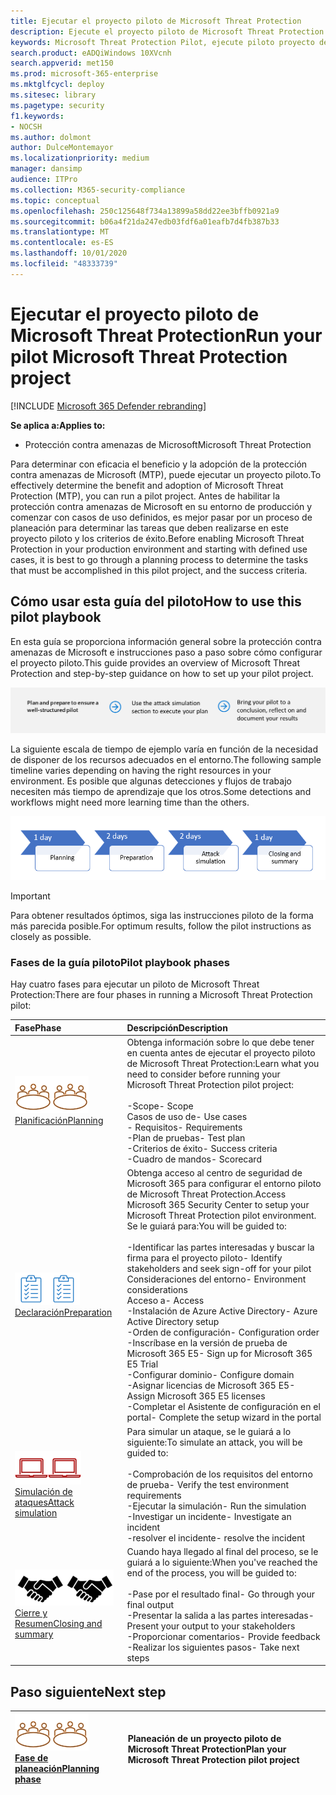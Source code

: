 ```yaml
---
title: Ejecutar el proyecto piloto de Microsoft Threat Protection
description: Ejecute el proyecto piloto de Microsoft Threat Protection en producción para determinar de forma eficaz las ventajas y la adopción de la protección contra amenazas de Microsoft (MTP).
keywords: Microsoft Threat Protection Pilot, ejecute piloto proyecto de Microsoft Threat Protection, evaluación de la protección contra amenazas de Microsoft en producción, Microsoft Threat Protection Pilot Project, Cyber Security, prevención persistente avanzada, seguridad empresarial, dispositivos, dispositivo, identidad, usuarios, datos, aplicaciones, incidentes, investigación automatizada y corrección, búsqueda avanzada
search.product: eADQiWindows 10XVcnh
search.appverid: met150
ms.prod: microsoft-365-enterprise
ms.mktglfcycl: deploy
ms.sitesec: library
ms.pagetype: security
f1.keywords:
- NOCSH
ms.author: dolmont
author: DulceMontemayor
ms.localizationpriority: medium
manager: dansimp
audience: ITPro
ms.collection: M365-security-compliance
ms.topic: conceptual
ms.openlocfilehash: 250c125648f734a13899a58dd22ee3bffb0921a9
ms.sourcegitcommit: b06a4f21da247edb03fdf6a01eafb7d4fb387b33
ms.translationtype: MT
ms.contentlocale: es-ES
ms.lasthandoff: 10/01/2020
ms.locfileid: "48333739"
---
```

# <a name="run-your-pilot-microsoft-threat-protection-project"></a><span data-ttu-id="d9f5b-104">Ejecutar el proyecto piloto de Microsoft Threat Protection</span><span class="sxs-lookup"><span data-stu-id="d9f5b-104">Run your pilot Microsoft Threat Protection project</span></span> 

[!INCLUDE [Microsoft 365 Defender rebranding](../includes/microsoft-defender.md)]


<span data-ttu-id="d9f5b-105">**Se aplica a:**</span><span class="sxs-lookup"><span data-stu-id="d9f5b-105">**Applies to:**</span></span>
- <span data-ttu-id="d9f5b-106">Protección contra amenazas de Microsoft</span><span class="sxs-lookup"><span data-stu-id="d9f5b-106">Microsoft Threat Protection</span></span>

<span data-ttu-id="d9f5b-107">Para determinar con eficacia el beneficio y la adopción de la protección contra amenazas de Microsoft (MTP), puede ejecutar un proyecto piloto.</span><span class="sxs-lookup"><span data-stu-id="d9f5b-107">To effectively determine the benefit and adoption of Microsoft Threat Protection (MTP), you can run a pilot project.</span></span> <span data-ttu-id="d9f5b-108">Antes de habilitar la protección contra amenazas de Microsoft en su entorno de producción y comenzar con casos de uso definidos, es mejor pasar por un proceso de planeación para determinar las tareas que deben realizarse en este proyecto piloto y los criterios de éxito.</span><span class="sxs-lookup"><span data-stu-id="d9f5b-108">Before enabling Microsoft Threat Protection in your production environment and starting with defined use cases, it is best to go through a planning process to determine the tasks that must be accomplished in this pilot project, and the success criteria.</span></span> 


## <a name="how-to-use-this-pilot-playbook"></a><span data-ttu-id="d9f5b-109">Cómo usar esta guía del piloto</span><span class="sxs-lookup"><span data-stu-id="d9f5b-109">How to use this pilot playbook</span></span>

<span data-ttu-id="d9f5b-110">En esta guía se proporciona información general sobre la protección contra amenazas de Microsoft e instrucciones paso a paso sobre cómo configurar el proyecto piloto.</span><span class="sxs-lookup"><span data-stu-id="d9f5b-110">This guide provides an overview of Microsoft Threat Protection and step-by-step guidance on how to set up your pilot project.</span></span> 

![Fases de la ejecución de un programa piloto de Microsoft Threat Protection](../../media/pilotphases.png)

<span data-ttu-id="d9f5b-112">La siguiente escala de tiempo de ejemplo varía en función de la necesidad de disponer de los recursos adecuados en el entorno.</span><span class="sxs-lookup"><span data-stu-id="d9f5b-112">The following sample timeline varies depending on having the right resources in your environment.</span></span> <span data-ttu-id="d9f5b-113">Es posible que algunas detecciones y flujos de trabajo necesiten más tiempo de aprendizaje que los otros.</span><span class="sxs-lookup"><span data-stu-id="d9f5b-113">Some detections and workflows might need more learning time than the others.</span></span>

![Línea de tiempo de ejemplo para ejecutar una prueba piloto de Microsoft Threat Protection](../../media/pilotimeline.png)

>[!IMPORTANT]
><span data-ttu-id="d9f5b-115">Para obtener resultados óptimos, siga las instrucciones piloto de la forma más parecida posible.</span><span class="sxs-lookup"><span data-stu-id="d9f5b-115">For optimum results, follow the pilot instructions as closely as possible.</span></span>


### <a name="pilot-playbook-phases"></a><span data-ttu-id="d9f5b-116">Fases de la guía piloto</span><span class="sxs-lookup"><span data-stu-id="d9f5b-116">Pilot playbook phases</span></span> 

<span data-ttu-id="d9f5b-117">Hay cuatro fases para ejecutar un piloto de Microsoft Threat Protection:</span><span class="sxs-lookup"><span data-stu-id="d9f5b-117">There are four phases in running a Microsoft Threat Protection pilot:</span></span>

|<span data-ttu-id="d9f5b-118">Fase</span><span class="sxs-lookup"><span data-stu-id="d9f5b-118">Phase</span></span> | <span data-ttu-id="d9f5b-119">Descripción</span><span class="sxs-lookup"><span data-stu-id="d9f5b-119">Description</span></span> | 
|:-------|:-----|
| <span data-ttu-id="d9f5b-120">![Planificación](../../media/mtp/plan.png)</span><span class="sxs-lookup"><span data-stu-id="d9f5b-120">![Planning](../../media/mtp/plan.png)</span></span><br>[<span data-ttu-id="d9f5b-121">Planificación</span><span class="sxs-lookup"><span data-stu-id="d9f5b-121">Planning</span></span>](mtp-pilot-plan.md)| <span data-ttu-id="d9f5b-122">Obtenga información sobre lo que debe tener en cuenta antes de ejecutar el proyecto piloto de Microsoft Threat Protection:</span><span class="sxs-lookup"><span data-stu-id="d9f5b-122">Learn what you need to consider before running your Microsoft Threat Protection pilot project:</span></span> <br><br><span data-ttu-id="d9f5b-123">-Scope</span><span class="sxs-lookup"><span data-stu-id="d9f5b-123">- Scope</span></span> <br> <span data-ttu-id="d9f5b-124">Casos de uso de</span><span class="sxs-lookup"><span data-stu-id="d9f5b-124">- Use cases</span></span> <br><span data-ttu-id="d9f5b-125">- Requisitos</span><span class="sxs-lookup"><span data-stu-id="d9f5b-125">- Requirements</span></span> <br><span data-ttu-id="d9f5b-126">-Plan de pruebas</span><span class="sxs-lookup"><span data-stu-id="d9f5b-126">- Test plan</span></span> <br> <span data-ttu-id="d9f5b-127">-Criterios de éxito</span><span class="sxs-lookup"><span data-stu-id="d9f5b-127">- Success criteria</span></span> <br> <span data-ttu-id="d9f5b-128">-Cuadro de mandos</span><span class="sxs-lookup"><span data-stu-id="d9f5b-128">- Scorecard</span></span> 
| <span data-ttu-id="d9f5b-129">![Declaración](../../media/mtp/prep.png)</span><span class="sxs-lookup"><span data-stu-id="d9f5b-129">![Preparation](../../media/mtp/prep.png)</span></span> <br>[<span data-ttu-id="d9f5b-130">Declaración</span><span class="sxs-lookup"><span data-stu-id="d9f5b-130">Preparation</span></span>](mtp-evaluation.md)|  <span data-ttu-id="d9f5b-131">Obtenga acceso al centro de seguridad de Microsoft 365 para configurar el entorno piloto de Microsoft Threat Protection.</span><span class="sxs-lookup"><span data-stu-id="d9f5b-131">Access Microsoft 365 Security Center to setup your Microsoft Threat Protection pilot  environment.</span></span> <span data-ttu-id="d9f5b-132">Se le guiará para:</span><span class="sxs-lookup"><span data-stu-id="d9f5b-132">You will be guided to:</span></span><br><br><span data-ttu-id="d9f5b-133">-Identificar las partes interesadas y buscar la firma para el proyecto piloto</span><span class="sxs-lookup"><span data-stu-id="d9f5b-133">- Identify stakeholders and seek sign-off for your pilot</span></span> <br> <span data-ttu-id="d9f5b-134">Consideraciones del entorno</span><span class="sxs-lookup"><span data-stu-id="d9f5b-134">- Environment considerations</span></span> <br><span data-ttu-id="d9f5b-135">Acceso a</span><span class="sxs-lookup"><span data-stu-id="d9f5b-135">- Access</span></span> <br><span data-ttu-id="d9f5b-136">-Instalación de Azure Active Directory</span><span class="sxs-lookup"><span data-stu-id="d9f5b-136">- Azure Active Directory setup</span></span> <br> <span data-ttu-id="d9f5b-137">-Orden de configuración</span><span class="sxs-lookup"><span data-stu-id="d9f5b-137">- Configuration order</span></span> <br> <span data-ttu-id="d9f5b-138">-Inscríbase en la versión de prueba de Microsoft 365 E5</span><span class="sxs-lookup"><span data-stu-id="d9f5b-138">- Sign up for Microsoft 365 E5 Trial</span></span> <br> <span data-ttu-id="d9f5b-139">-Configurar dominio</span><span class="sxs-lookup"><span data-stu-id="d9f5b-139">- Configure domain</span></span> <br><span data-ttu-id="d9f5b-140">-Asignar licencias de Microsoft 365 E5</span><span class="sxs-lookup"><span data-stu-id="d9f5b-140">- Assign Microsoft 365 E5 licenses</span></span> <br> <span data-ttu-id="d9f5b-141">-Completar el Asistente de configuración en el portal</span><span class="sxs-lookup"><span data-stu-id="d9f5b-141">- Complete the setup wizard in the portal</span></span>|
| <span data-ttu-id="d9f5b-142">![Simulación de ataques](../../media/mtp/run-sim.png)</span><span class="sxs-lookup"><span data-stu-id="d9f5b-142">![Attack simulation](../../media/mtp/run-sim.png)</span></span> <br>[<span data-ttu-id="d9f5b-143">Simulación de ataques</span><span class="sxs-lookup"><span data-stu-id="d9f5b-143">Attack simulation</span></span>](mtp-pilot-simulate.md) | <span data-ttu-id="d9f5b-144">Para simular un ataque, se le guiará a lo siguiente:</span><span class="sxs-lookup"><span data-stu-id="d9f5b-144">To simulate an attack, you will be guided to:</span></span><br><br><span data-ttu-id="d9f5b-145">-Comprobación de los requisitos del entorno de prueba</span><span class="sxs-lookup"><span data-stu-id="d9f5b-145">- Verify the test environment requirements</span></span> <br><span data-ttu-id="d9f5b-146">-Ejecutar la simulación</span><span class="sxs-lookup"><span data-stu-id="d9f5b-146">-  Run the simulation</span></span> <br><span data-ttu-id="d9f5b-147">-Investigar un incidente</span><span class="sxs-lookup"><span data-stu-id="d9f5b-147">- Investigate an incident</span></span> <br><span data-ttu-id="d9f5b-148">-resolver el incidente</span><span class="sxs-lookup"><span data-stu-id="d9f5b-148">- resolve the incident</span></span> 
| <span data-ttu-id="d9f5b-149">![Cierre y Resumen](../../media/mtp/close.png)</span><span class="sxs-lookup"><span data-stu-id="d9f5b-149">![Closing and summary](../../media/mtp/close.png)</span></span> <br>[<span data-ttu-id="d9f5b-150">Cierre y Resumen</span><span class="sxs-lookup"><span data-stu-id="d9f5b-150">Closing and summary</span></span>](mtp-pilot-close.md) | <span data-ttu-id="d9f5b-151">Cuando haya llegado al final del proceso, se le guiará a lo siguiente:</span><span class="sxs-lookup"><span data-stu-id="d9f5b-151">When you've reached the end of the process, you will be guided to:</span></span><br><br><span data-ttu-id="d9f5b-152">-Pase por el resultado final</span><span class="sxs-lookup"><span data-stu-id="d9f5b-152">- Go through your final output</span></span><br><span data-ttu-id="d9f5b-153">-Presentar la salida a las partes interesadas</span><span class="sxs-lookup"><span data-stu-id="d9f5b-153">- Present your output to your stakeholders</span></span> <br><span data-ttu-id="d9f5b-154">-Proporcionar comentarios</span><span class="sxs-lookup"><span data-stu-id="d9f5b-154">- Provide feedback</span></span> <br><span data-ttu-id="d9f5b-155">-Realizar los siguientes pasos</span><span class="sxs-lookup"><span data-stu-id="d9f5b-155">- Take next steps</span></span> 

## <a name="next-step"></a><span data-ttu-id="d9f5b-156">Paso siguiente</span><span class="sxs-lookup"><span data-stu-id="d9f5b-156">Next step</span></span>
|<span data-ttu-id="d9f5b-157">![Fase de planeación](../../media/mtp/plan.png)</span><span class="sxs-lookup"><span data-stu-id="d9f5b-157">![Planning phase](../../media/mtp/plan.png)</span></span> <br>[<span data-ttu-id="d9f5b-158">Fase de planeación</span><span class="sxs-lookup"><span data-stu-id="d9f5b-158">Planning phase</span></span>](mtp-pilot-plan.md) | <span data-ttu-id="d9f5b-159">Planeación de un proyecto piloto de Microsoft Threat Protection</span><span class="sxs-lookup"><span data-stu-id="d9f5b-159">Plan your Microsoft Threat Protection pilot project</span></span> 
|:-------|:-----|
